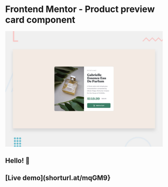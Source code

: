 # Frontend Mentor - Product preview card component

![Design preview for the Product preview card component coding challenge](./design/desktop-preview.jpg)

## Hello! 👋

## [Live demo](shorturl.at/mqGM9}
